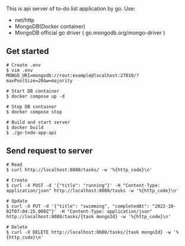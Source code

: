 This is api server of to-do list application by go.
Use:

- net/http
- MongoDB(Docker container)
- MongoDB official go driver ( go.mongodb.org/mongo-driver )

## Get started

```
# Create .env
$ vim .env
MONGO_URI=mongodb://root:example@localhost:27010/?maxPoolSize=20&w=majority

# Start DB container
$ docker compose up -d

# Stop DB container
$ docker compose stop

# Build and start server
$ docker build
$ ./go-todo-app-api
```

## Send request to server

```
# Read
$ curl http://localhost:8080/tasks/ -w '%{http_code}\n'

# Create
$ curl -X POST -d '{"title": "running"}' -H "Content-Type: application/json" http://localhost:8080/tasks -w '%{http_code}\n'

# Update
$ curl -X PUT -d '{"title": "swimming", "completedAt": "2022-10-02T07:04:25.000Z"}' -H "Content-Type: application/json" http://localhost:8080/tasks/{task mongoId} -w '%{http_code}\n'

# Delete
$ curl -X DELETE http://localhost:8080/tasks/{task mongoId} -w '%{http_code}\n'
```
